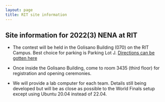 ```yaml
---
layout: page
title: RIT site information
---
```


## Site information for 2022(3) NENA at RIT

- The contest will be held in the Golisano Building (070) on the RIT Campus.  Best choice for parking is Parking Lot J. [Directions can be gotten here](https://maps.rit.edu/?details=Golisano+Hall)

- Once inside the Golisano Building, come to room 3435 (third floor) for registration and opening ceremonies.

- We will provide a lab computer for each team. Details still being developed but will be as close as possible to the World Finals setup except using Ubuntu 20.04 instead of 22.04.


